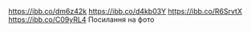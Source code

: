 https://ibb.co/dm6z42k
https://ibb.co/d4kb03Y
https://ibb.co/R6SrvtX
https://ibb.co/C09yRL4
Посилання на фото
